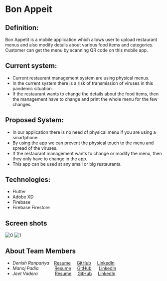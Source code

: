 # Bon Appeit

## Definition:
Bon Appetit is a mobile application which allows user to upload restaurant menus and also modify details about various food items and categories. Customer can get the menu by scanning QR code on this mobile app.

## Current system:
* Current restaurant management system are using physical menus.
* In the current system there is a risk of transmission of viruses in this pandemic situation.
* If the restaurant wants to change the details about the food items, then the management have to change and print the whole menu for the few changes.

## Proposed System:
* In our application there is no need of physical menu if you are using a smartphone.
* By using the app we can prevent the physical touch to the menu and spread of the viruses.
* If the restaurant management wants to change or modify the menu, then they only have to change in the app.
* This app can be used at any small or big restaurants.

## Technologies:
* Flutter 
* Adobe XD 
* Firebase 
* Firebase Firestore

## Screen shots

![0](https://user-images.githubusercontent.com/46380480/111040753-9e23c700-845a-11eb-9677-9205cf3f1101.PNG)
![1](https://user-images.githubusercontent.com/46380480/111040754-9fed8a80-845a-11eb-9798-6e169adb2d13.PNG)



## About Team Members
* *Denish Ranpariya* &nbsp; &nbsp;[Resume](https://drive.google.com/file/d/1PZHVHJ8iY283uirxJljFNpCXV4o_U0HJ/view?usp=sharing) &nbsp; &nbsp; [GitHub](https://github.com/Denish-Ranpariya) &nbsp; &nbsp; [LinkedIn](https://www.linkedin.com/in/denish-ranpariya-428478167/)
* *Manoj Padia* &nbsp; &nbsp;&nbsp; &nbsp;&nbsp; &nbsp;&nbsp; &nbsp;[Resume](https://drive.google.com/file/d/1ycCm70dlmqcwRu7jQRKw6QUSE3ZF23j9/view?usp=drivesdk) &nbsp;&nbsp; &nbsp;[GitHub](https://github.com/ManojPadia) &nbsp;&nbsp; &nbsp; [LinkedIn](https://www.linkedin.com/in/manoj-padiya-9724451a2/)
* *Jeet Vadera* &nbsp; &nbsp;&nbsp; &nbsp; &nbsp; &nbsp;&nbsp; &nbsp;[Resume](https://drive.google.com/file/d/1ftxNVrdULAWPE_Y6f7EJiMUxoK2_BPxJ/view?usp=sharing)  &nbsp; &nbsp; [GitHub](https://github.com/vadera11jeet)&nbsp; &nbsp;&nbsp; [LinkedIn](https://www.linkedin.com/in/jeet-vadera-3bb1a91a0/)
